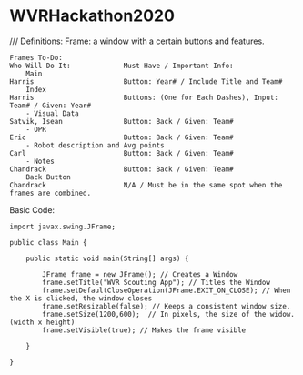 # WVRHackathon2020
///
Definitions:
	  Frame: a window with a certain buttons and features.
    
    
	Frames To-Do:                                                               Who Will Do It:             Must Have / Important Info:
	    Main                                                                    Harris                      Button: Year# / Include Title and Team#
	    Index                                                                   Harris                      Buttons: (One for Each Dashes), Input: Team# / Given: Year#
	    - Visual Data                                                           Satvik, Isean               Button: Back / Given: Team#
	    - OPR                                                                   Eric                        Button: Back / Given: Team#
	    - Robot description and Avg points                                      Carl                        Button: Back / Given: Team#
	    - Notes                                                                 Chandrack                   Button: Back / Given: Team#
	    Back Button                                                             Chandrack                   N/A / Must be in the same spot when the frames are combined.


Basic Code:

	import javax.swing.JFrame;

	public class Main {
	
		public static void main(String[] args) {
		
			JFrame frame = new JFrame(); // Creates a Window
			frame.setTitle("WVR Scouting App"); // Titles the Window
			frame.setDefaultCloseOperation(JFrame.EXIT_ON_CLOSE); // When the X is clicked, the window closes
			frame.setResizable(false); // Keeps a consistent window size.
			frame.setSize(1200,600);  // In pixels, the size of the widow. (width x height)
			frame.setVisible(true); // Makes the frame visible
			
		}
		
	}
